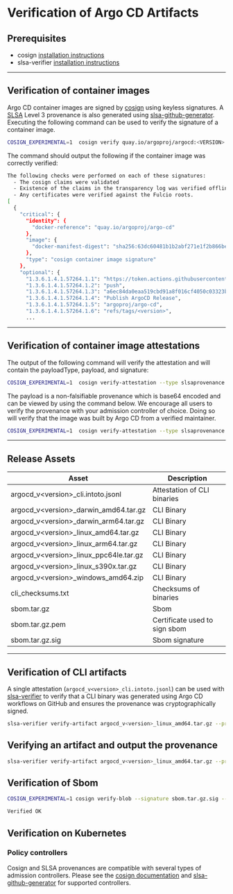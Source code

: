 # Verification of Argo CD Artifacts

## Prerequisites
- cosign [installation instructions](https://docs.sigstore.dev/cosign/installation)
- slsa-verifier [installation instructions](https://github.com/slsa-framework/slsa-verifier#installation)
***
## Verification of container images

Argo CD container images are signed by [cosign](https://github.com/sigstore/cosign) using keyless signatures. A [SLSA](https://slsa.dev/) Level 3 provenance is also generated using [slsa-github-generator](https://github.com/slsa-framework/slsa-github-generator). Executing the following command can be used to verify the signature of a container image.

```bash
COSIGN_EXPERIMENTAL=1  cosign verify quay.io/argoproj/argocd:<VERSION> | jq
```
The command should output the following if the container image was correctly verified:
```bash
The following checks were performed on each of these signatures:
  - The cosign claims were validated
  - Existence of the claims in the transparency log was verified offline
  - Any certificates were verified against the Fulcio roots.
[
  {
    "critical": {
      "identity": {
        "docker-reference": "quay.io/argoproj/argo-cd"
      },
      "image": {
        "docker-manifest-digest": "sha256:63dc60481b1b2abf271e1f2b866be8a92962b0e53aaa728902caa8ac8d235277"
      },
      "type": "cosign container image signature"
    },
    "optional": {
      "1.3.6.1.4.1.57264.1.1": "https://token.actions.githubusercontent.com",
      "1.3.6.1.4.1.57264.1.2": "push",
      "1.3.6.1.4.1.57264.1.3": "a6ec84da0eaa519cbd91a8f016cf4050c03323b2",
      "1.3.6.1.4.1.57264.1.4": "Publish ArgoCD Release",
      "1.3.6.1.4.1.57264.1.5": "argoproj/argo-cd",
      "1.3.6.1.4.1.57264.1.6": "refs/tags/<version>",
      ...
```
***
## Verification of container image attestations

The output of the following command will verify the attestation and will contain the payloadType, payload, and signature:
```bash
COSIGN_EXPERIMENTAL=1  cosign verify-attestation --type slsaprovenance quay.io/argoproj/argo-cd:<version> | jq
```
The payload is a non-falsifiable provenance which is base64 encoded and can be viewed by using the command below. We encourage all users to verify the provenance with your admission controller of choice. Doing so will verify that the image was built by Argo CD from a verified maintainer.
```bash
COSIGN_EXPERIMENTAL=1  cosign verify-attestation --type slsaprovenance quay.io/argoproj/argocd:<version> | jq -r .payload | base64 -d | jq
```
***

## Release Assets
| Asset                                   | Description                   |
|-----------------------------------------|-------------------------------|
| argocd_v<version\>_cli.intoto.jsonl     | Attestation of CLI binaries   |
| argocd_v<version\>_darwin_amd64.tar.gz  | CLI Binary                    |
| argocd_v<version\>_darwin_arm64.tar.gz  | CLI Binary                    |
| argocd_v<version\>_linux_amd64.tar.gz   | CLI Binary                    |
| argocd_v<version\>_linux_arm64.tar.gz   | CLI Binary                    |
| argocd_v<version\>_linux_ppc64le.tar.gz | CLI Binary                    |
| argocd_v<version\>_linux_s390x.tar.gz   | CLI Binary                    |
| argocd_v<version\>_windows_amd64.zip    | CLI Binary                    |
| cli_checksums.txt                       | Checksums of binaries         |
| sbom.tar.gz                             | Sbom                          |
| sbom.tar.gz.pem                         | Certificate used to sign sbom |
| sbom.tar.gz.sig                         | Sbom signature                |

***

## Verification of CLI artifacts

A single attestation (`argocd_v<version>_cli.intoto.jsonl`) can be used with [slsa-verifier](https://github.com/slsa-framework/slsa-verifier#verification-for-github-builders) to verify that a CLI binary was generated using Argo CD workflows on GitHub and ensures the provenance was cryptographically signed.
```bash
slsa-verifier verify-artifact argocd_v<version>_linux_amd64.tar.gz --provenance-path argocd_v<version>_cli.intoto.jsonl  --source-uri github.com/argoproj/argo-cd
```
## Verifying an artifact and output the provenance

```bash
slsa-verifier verify-artifact argocd_v<version>_linux_amd64.tar.gz --provenance-path argocd_v<version>_cli.intoto.jsonl  --source-uri github.com/argoproj/argo-cd --print-provenance | jq
```
## Verification of Sbom

```bash
COSIGN_EXPERIMENTAL=1 cosign verify-blob --signature sbom.tar.gz.sig --certificate sbom.tar.gz.pem  sbom.tar.gz

Verified OK
```


## Verification on Kubernetes

### Policy controllers

Cosign and SLSA provenances are compatible with several types of admission controllers.  Please see the [cosign documentation](https://docs.sigstore.dev/cosign/overview/#kubernetes-integrations) and [slsa-github-generator](https://github.com/slsa-framework/slsa-github-generator/blob/main/internal/builders/container/README.md#verification) for supported controllers.
